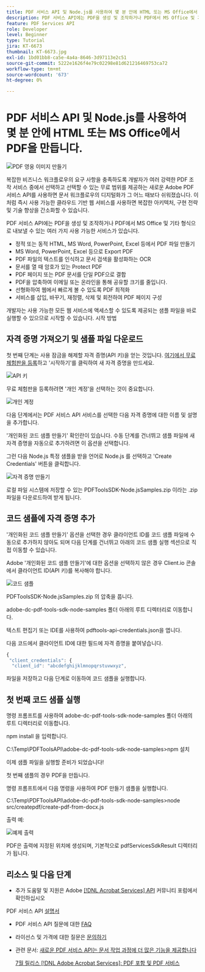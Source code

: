 ```yaml
---
title: PDF 서비스 API 및 Node.js를 사용하여 몇 분 안에 HTML 또는 MS Office에서 PDF을 만듭니다.
description: PDF 서비스 API에는 PDF을 생성 및 조작하거나 PDF에서 MS Office 및 기타 형식으로 내보낼 수 있는 여러 가지 서비스가 있습니다
feature: PDF Services API
role: Developer
level: Beginner
type: Tutorial
jira: KT-6673
thumbnail: KT-6673.jpg
exl-id: 1bd01bb8-ca5e-4a4a-8646-3d97113e2c51
source-git-commit: 5222e1626f4e79c02298e81d621216469753ca72
workflow-type: tm+mt
source-wordcount: '673'
ht-degree: 0%

---
```


# PDF 서비스 API 및 Node.js를 사용하여 몇 분 안에 HTML 또는 MS Office에서 PDF을 만듭니다.

![PDF 영웅 이미지 만들기](assets/createpdffromhtml_hero.jpg)

복잡한 비즈니스 워크플로우의 요구 사항을 충족하도록 개발자가 여러 강력한 PDF 조작 서비스 중에서 선택하고 선택할 수 있는 무료 범위를 제공하는 새로운 Adobe PDF 서비스 API를 사용하면 문서 워크플로우의 디지털화가 그 어느 때보다 쉬워졌습니다. 이처럼 즉시 사용 가능한 클라우드 기반 웹 서비스를 사용하면 복잡한 아키텍처, 구현 전략 및 기술 향상을 간소화할 수 있습니다.

PDF 서비스 API에는 PDF을 생성 및 조작하거나 PDF에서 MS Office 및 기타 형식으로 내보낼 수 있는 여러 가지 사용 가능한 서비스가 있습니다.

* 정적 또는 동적 HTML, MS Word, PowerPoint, Excel 등에서 PDF 파일 만들기
* MS Word, PowerPoint, Excel 등으로 Export PDF
* PDF 파일의 텍스트를 인식하고 문서 검색을 활성화하는 OCR
* 문서를 열 때 암호가 있는 Protect PDF
* PDF 페이지 또는 PDF 문서를 단일 PDF으로 결합
* PDF을 압축하여 이메일 또는 온라인을 통해 공유할 크기를 줄입니다.
* 선형화하여 웹에서 빠르게 볼 수 있도록 PDF 최적화
* 서비스를 삽입, 바꾸기, 재정렬, 삭제 및 회전하여 PDF 페이지 구성

개발자는 사용 가능한 모든 웹 서비스에 액세스할 수 있도록 제공되는 샘플 파일을 바로 실행할 수 있으므로 시작할 수 있습니다. 시작 방법

## 자격 증명 가져오기 및 샘플 파일 다운로드

첫 번째 단계는 사용 잠금을 해제할 자격 증명(API 키)을 얻는 것입니다. [여기에서 무료 체험판을 등록](https://www.adobe.com/go/dcsdks_credentials)하고 &#39;시작하기&#39;를 클릭하여 새 자격 증명을 만드세요.

![API 키](assets/apikey.png)

무료 체험판을 등록하려면 &#39;개인 계정&#39;을 선택하는 것이 중요합니다.

![개인 계정](assets/personalaccount.png)

다음 단계에서는 PDF 서비스 API 서비스를 선택한 다음 자격 증명에 대한 이름 및 설명을 추가합니다.

&#39;개인화된 코드 샘플 만들기&#39; 확인란이 있습니다. 수동 단계를 건너뛰고 샘플 파일에 새 자격 증명을 자동으로 추가하려면 이 옵션을 선택합니다.

그런 다음 Node.js 특정 샘플을 받을 언어로 Node.js 를 선택하고 &#39;Create Credentials&#39; 버튼을 클릭합니다.

![자격 증명 만들기](assets/createcredentials.png)

로컬 파일 시스템에 저장할 수 있는 PDFToolsSDK-Node.jsSamples.zip 이라는 .zip 파일을 다운로드하여 받게 됩니다.

## 코드 샘플에 자격 증명 추가

&#39;개인화된 코드 샘플 만들기&#39; 옵션을 선택한 경우 클라이언트 ID를 코드 샘플 파일에 수동으로 추가하지 않아도 되며 다음 단계를 건너뛰고 아래의 코드 샘플 실행 섹션으로 직접 이동할 수 있습니다.

Adobe &#39;개인화된 코드 샘플 만들기&#39;에 대한 옵션을 선택하지 않은 경우 Client.io 콘솔에서 클라이언트 ID(API 키)를 복사해야 합니다.

![코드 샘플](assets/codesample.png)

PDFToolsSDK-Node.jsSamples.zip 의 압축을 풉니다.

adobe-dc-pdf-tools-sdk-node-samples 폴더 아래의 루트 디렉터리로 이동합니다.

텍스트 편집기 또는 IDE를 사용하여 pdftools-api-credentials.json을 엽니다.

다음 코드에서 클라이언트 ID에 대한 필드에 자격 증명을 붙여넣습니다.

```javascript
{
 "client_credentials": {
  "client_id": "abcdefghijklmnopqrstuvwxyz",
```

파일을 저장하고 다음 단계로 이동하여 코드 샘플을 실행합니다.

## 첫 번째 코드 샘플 실행

명령 프롬프트를 사용하여 adobe-dc-pdf-tools-sdk-node-samples 폴더 아래의 루트 디렉터리로 이동합니다.

npm install 을 입력합니다.

C:\Temp\PDFToolsAPI\adobe-dc-pdf-tools-sdk-node-samples>npm 설치

이제 샘플 파일을 실행할 준비가 되었습니다!

첫 번째 샘플의 경우 PDF을 만듭니다.

명령 프롬프트에서 다음 명령을 사용하여 PDF 만들기 샘플을 실행합니다.

C:\Temp\PDFToolsAPI\adobe-dc-pdf-tools-sdk-node-samples>node src/createpdf/create-pdf-from-docx.js

출력 예:

![예제 출력](assets/exampleoutput.png)

PDF은 출력에 지정된 위치에 생성되며, 기본적으로 pdfServicesSdkResult 디렉터리가 됩니다.

## 리소스 및 다음 단계

* 추가 도움말 및 지원은 Adobe [[!DNL Acrobat Services] API](https://community.adobe.com/t5/document-cloud-sdk/bd-p/Document-Cloud-SDK?page=1&amp;sort=latest_replies&amp;filter=all) 커뮤니티 포럼에서 확인하십시오

PDF 서비스 API [설명서](https://www.adobe.com/go/pdftoolsapi_doc)

* PDF 서비스 API 질문에 대한 [FAQ](https://community.adobe.com/t5/document-cloud-sdk/faq-for-document-services-pdf-tools-api/m-p/10726197)

* 라이선스 및 가격에 대한 질문은 [문의하기](https://www.adobe.com/go/pdftoolsapi_requestform)

* 관련 문서:
  [새로운 PDF 서비스 API는 문서 작업 과정에 더 많은 기능을 제공합니다](https://community.adobe.com/t5/document-services-apis/new-pdf-tools-api-brings-more-capabilities-for-document-services/m-p/11294170)

  [7월 릴리스 [!DNL Adobe Acrobat Services]: PDF 포함 및 PDF 서비스](https://medium.com/adobetech/july-release-of-adobe-document-services-pdf-embed-and-pdf-tools-17211bf7776d)
